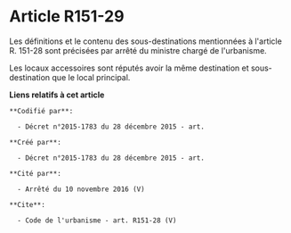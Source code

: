 # Article R151-29

Les définitions et le contenu des sous-destinations mentionnées à l'article R. 151-28 sont précisées par arrêté du ministre
chargé de l'urbanisme. 

Les locaux accessoires sont réputés avoir la même destination et sous-destination que le local principal.

**Liens relatifs à cet article**

	**Codifié par**:

	  - Décret n°2015-1783 du 28 décembre 2015 - art.

	**Créé par**:

	  - Décret n°2015-1783 du 28 décembre 2015 - art.

	**Cité par**:

	  - Arrêté du 10 novembre 2016 (V)

	**Cite**:

	  - Code de l'urbanisme - art. R151-28 (V)
